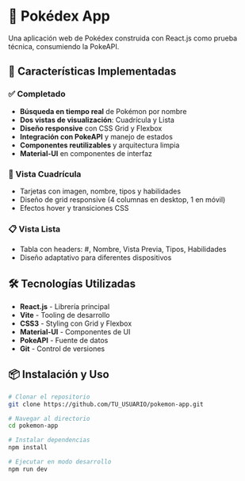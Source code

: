 # 🎯 Pokédex App

Una aplicación web de Pokédex construida con React.js como prueba técnica, consumiendo la PokeAPI.

## 🚀 Características Implementadas

### ✅ Completado
- **Búsqueda en tiempo real** de Pokémon por nombre
- **Dos vistas de visualización**: Cuadrícula y Lista 
- **Diseño responsive** con CSS Grid y Flexbox
- **Integración con PokeAPI** y manejo de estados
- **Componentes reutilizables** y arquitectura limpia
- **Material-UI** en componentes de interfaz

### 🎯 Vista Cuadrícula
- Tarjetas con imagen, nombre, tipos y habilidades
- Diseño de grid responsive (4 columnas en desktop, 1 en móvil)
- Efectos hover y transiciones CSS

### 📋 Vista Lista
- Tabla con headers: #, Nombre, Vista Previa, Tipos, Habilidades
- Diseño adaptativo para diferentes dispositivos

## 🛠️ Tecnologías Utilizadas

- **React.js** - Librería principal
- **Vite** - Tooling de desarrollo
- **CSS3** - Styling con Grid y Flexbox
- **Material-UI** - Componentes de UI
- **PokeAPI** - Fuente de datos
- **Git** - Control de versiones

## 📦 Instalación y Uso

```bash
# Clonar el repositorio
git clone https://github.com/TU_USUARIO/pokemon-app.git

# Navegar al directorio
cd pokemon-app

# Instalar dependencias
npm install

# Ejecutar en modo desarrollo
npm run dev
